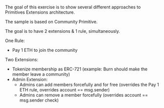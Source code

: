 The goal of this exercise is to show several different approaches to Primitives Extensions architecture.

The sample is based on Community Primitive.

The goal is to have 2 extensions & 1 rule, simultaneously.

One Rule:

- Pay 1 ETH to join the community

Two Extensions:

- Tokenize membership as ERC-721 (example: Burn should make the member leave a community)
- Admin Extension:
  - Admins can add members forcefully and for free (overrides the Pay 1 ETH rule, overrides account == msg.sender)
  - Admins can remove a member forcefully (overrides account == msg.sender check)
